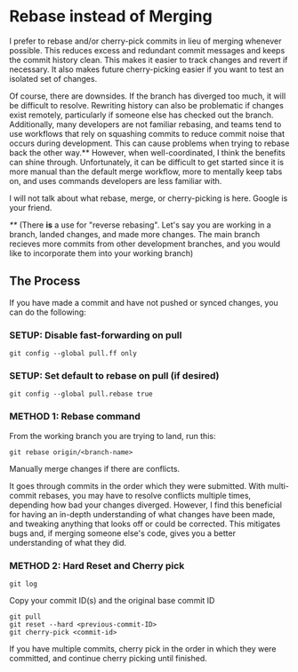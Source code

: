 # Rebase instead of Merging

I prefer to rebase and/or cherry-pick commits in lieu of merging whenever possible. This reduces excess and redundant commit messages and keeps the commit history clean. This makes it easier to track changes and revert if necessary. It also makes future cherry-picking easier if you want to test an isolated set of changes.

Of course, there are downsides. If the branch has diverged too much, it will be difficult to resolve. Rewriting history can also be problematic if changes exist remotely, particularly if someone else has checked out the branch. Additionally, many developers are not familiar rebasing, and teams tend to use workflows that rely on squashing commits to reduce commit noise that occurs during development. This can cause problems when trying to rebase back the other way.** However, when well-coordinated, I think the benefits can shine through. Unfortunately, it can be difficult to get started since it is more manual than the default merge workflow, more to mentally keep tabs on, and uses commands developers are less familiar with.

I will not talk about what rebase, merge, or cherry-picking is here. Google is your friend.

*\*\** (There **is** a use for "reverse rebasing". Let's say you are working in a branch, landed changes, and made more changes. The main branch recieves more commits from other development branches, and you would like to incorporate them into your working branch)

## The Process

If you have made a commit and have not pushed or synced changes, you can do the following:

### SETUP: Disable fast-forwarding on pull
```
git config --global pull.ff only
```
### SETUP: Set default to rebase on pull (if desired)
```
git config --global pull.rebase true
```

### METHOD 1: Rebase command
From the working branch you are trying to land, run this:
```
git rebase origin/<branch-name>
```

Manually merge changes if there are conflicts.

It goes through commits in the order which they were submitted. With multi-commit rebases, you may have to resolve conflicts multiple times, depending how bad your changes diverged. However, I find this beneficial for having an in-depth understanding of what changes have been made, and tweaking anything that looks off or could be corrected. This mitigates bugs and, if merging someone else's code, gives you a better understanding of what they did.

### METHOD 2: Hard Reset and Cherry pick
```
git log
```
Copy your commit ID(s) and the original base commit ID
```
git pull
git reset --hard <previous-commit-ID>
git cherry-pick <commit-id>
```
If you have multiple commits, cherry pick in the order in which they were committed, and continue cherry picking until finished.

